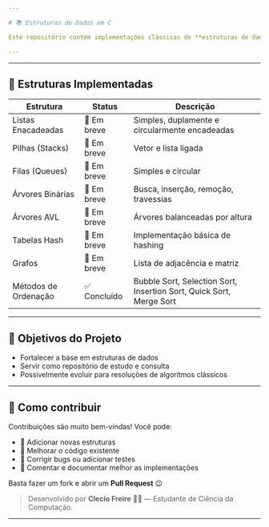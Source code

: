 ```yaml
---

# 📚 Estruturas de Dados em C

Este repositório contém implementações clássicas de **estruturas de dados em C e C++**, organizadas por tipo e pronta para estudo.

---
```

<!--
## 📂 Estrutura do Projeto

```
estrutura-dados-cpp/
├── arrays/
│   └── array_simples.cpp
├── listas/
│   ├── lista_simples.cpp
│   ├── lista_duplamente.cpp
│   └── lista_circular.cpp
├── pilhas/
│   └── pilha_vetor.cpp
├── filas/
│   ├── fila_simples.cpp
│   └── fila_circular.cpp
├── arvores/
│   ├── arvore_binaria.cpp
│   └── arvore_avl.cpp
├── grafos/
│   └── (em breve)
├── tabelas_hash/
│   └── (em breve)
├── ordenacao/
│   ├── bubble_sort.cpp
│   ├── selection_sort.cpp
│   ├── insertion_sort.cpp
│   ├── quick_sort.cpp
│   └── merge_sort.cpp
└── README.md
```

---

## 🚀 Como compilar

Você pode compilar qualquer arquivo `.cpp` com o `g++`:

```bash
g++ pilhas/pilha_vetor.cpp -o pilha
./pilha
```

Se preferir, use o Makefile (em breve no projeto):

```bash
make pilha
```
-->
---

## 📌 Estruturas Implementadas

| Estrutura                | Status      | Descrição                                       |
|--------------------------|-------------|-------------------------------------------------|
| Listas Enacadeadas       | 🚧 Em breve  | Simples, duplamente e circularmente encadeadas  |
| Pilhas (Stacks)          | 🚧 Em breve  | Vetor e lista ligada                            |
| Filas (Queues)           | 🚧 Em breve  | Simples e circular                              |
| Árvores Binárias         | 🚧 Em breve  | Busca, inserção, remoção, travessias            |
| Árvores AVL              | 🚧 Em breve  | Árvores balanceadas por altura                  |
| Tabelas Hash             | 🚧 Em breve  | Implementação básica de hashing                 |
| Grafos                   | 🚧 Em breve  | Lista de adjacência e matriz                    |
| Métodos de Ordenação     | ✅ Concluído | Bubble Sort, Selection Sort, Insertion Sort, Quick Sort, Merge Sort |

---

## 🎯 Objetivos do Projeto

- Fortalecer a base em estruturas de dados  
- Servir como repositório de estudo e consulta  
- Possivelmente evoluir para resoluções de algoritmos clássicos

---

## 🤝 Como contribuir

Contribuições são muito bem-vindas! Você pode:

- 📁 Adicionar novas estruturas  
- 🧼 Melhorar o código existente  
- 🐞 Corrigir bugs ou adicionar testes  
- 📘 Comentar e documentar melhor as implementações  

Basta fazer um fork e abrir um **Pull Request** 😉
<!--
---

## 📜 Licença

Este projeto está licenciado sob a [MIT License](LICENSE).
---
-->
> Desenvolvido por **Clecio Freire** 👨‍💻 — Estudante de Ciência da Computação.

---
